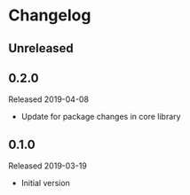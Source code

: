 # Changelog

## Unreleased

## 0.2.0
Released 2019-04-08

- Update for package changes in core library

## 0.1.0
Released 2019-03-19

- Initial version
